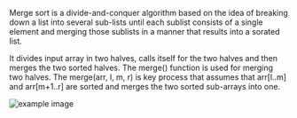 Merge sort is a divide-and-conquer algorithm based on the idea of breaking down a list into several sub-lists until each sublist consists of a single element and merging those sublists in a manner that results into a sorated list.

 It divides input array in two halves, calls itself for the two halves and then merges the two sorted halves. The merge() function is used for merging two halves. The merge(arr, l, m, r) is key process that assumes that arr[l..m] and arr[m+1..r] are sorted and merges the two sorted sub-arrays into one.
 
 ![example image](https://github.com/avikjain02/5-lang-polyglot/blob/master/Images/mergesort.jpg)
